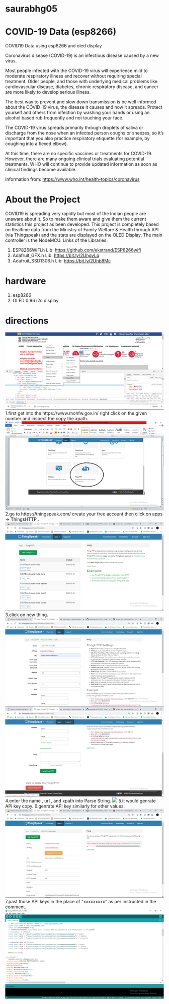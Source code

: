 # saurabhg05
# COVID-19 Data (esp8266)
COVID19 Data using esp8266 and oled display

Coronavirus disease (COVID-19) is an infectious disease caused by a new virus.

Most people infected with the COVID-19 virus will experience mild to moderate respiratory illness and recover without requiring special treatment. Older people, and those with underlying medical problems like cardiovascular disease, diabetes, chronic respiratory disease, and cancer are more likely to develop serious illness.

The best way to prevent and slow down transmission is be well informed about the COVID-19 virus, the disease it causes and how it spreads. Protect yourself and others from infection by washing your hands or using an alcohol based rub frequently and not touching your face.

The COVID-19 virus spreads primarily through droplets of saliva or discharge from the nose when an infected person coughs or sneezes, so it’s important that you also practice respiratory etiquette (for example, by coughing into a flexed elbow).

At this time, there are no specific vaccines or treatments for COVID-19. However, there are many ongoing clinical trials evaluating potential treatments. WHO will continue to provide updated information as soon as clinical findings become available.

Information from: https://www.who.int/health-topics/coronavirus


# About the Project
COVID19 is spreading very rapidly but most of the Indian people are unaware about it. So to make them aware and give them the current statistics this project as been developed. This project is completely based on Realtime data from the Ministry of Family Welfare & Health through API (via Thingspeak) and the stats are displayed on the OLED Display. The main controller is the NodeMCU.
Links of the Libraries.
1. ESP8266WiFi.h Lib: https://github.com/ekstrand/ESP8266wifi
2. Adafruit_GFX.h Lib: https://bit.ly/2UhgvLq
3. Adafruit_SSD1306.h Lib: https://bit.ly/2Uhb8Mc


# hardware 
1. esp8266
2. OLED 0.96 i2c display

# directions

<img src="screenshot/1.png">
1.first get into the https://www.mohfw.gov.in/ right click on the given number and inspect the copy the xpath.
<img src="screenshot/2.png">
2.go to https://thingspeak.com/ create your free account then click on apps -> ThingsHTTP .
<img src="screenshot/3.png">
3.click on new thing.
<img src="screenshot/4.png">
<img src="screenshot/5.png">
4.enter the name , url , and xpath into Parse String.
<img src="screenshot/6.png">
5.it would genrate API key copy.
6.genrate API key similarly for other values.
<img src="screenshot/7.png">
7.past those API keys in the place of "xxxxxxxxx" as per instructed in the comment.
<img src="screenshot/8.png">
